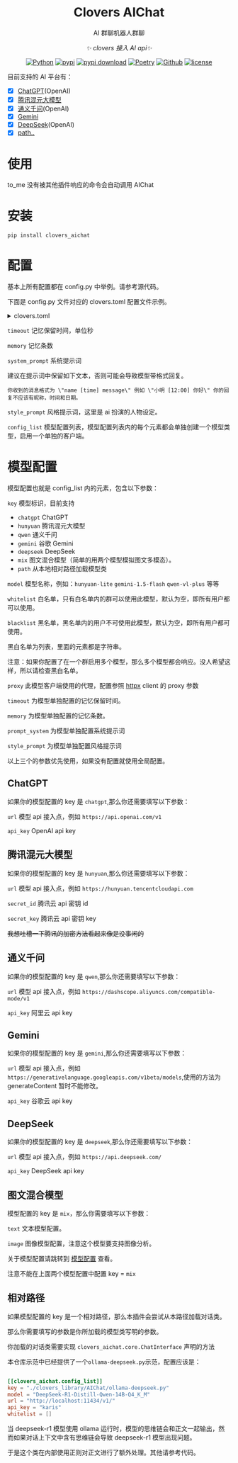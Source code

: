 <div align="center">

# Clovers AIChat

AI 群聊机器人群聊

_✨ clovers 接入 AI api✨_

[![Python](https://img.shields.io/badge/Python-3.12+-blue.svg)](https://www.python.org/)
[![pypi](https://img.shields.io/pypi/v/clovers_aichat.svg)](https://pypi.python.org/pypi/clovers_aichat)
[![pypi download](https://img.shields.io/pypi/dm/clovers_aichat)](https://pypi.python.org/pypi/clovers_aichat)
[![Poetry](https://img.shields.io/endpoint?url=https://python-poetry.org/badge/v0.json)](https://python-poetry.org/)
[![Github](https://img.shields.io/badge/GitHub-Clovers-00CC33?logo=github)](https://github.com/clovers-project/clovers)
[![license](https://img.shields.io/github/license/clovers-project/clovers-AIchat.svg)](./LICENSE)

</div>

目前支持的 AI 平台有：

- [x] [ChatGPT](https://openai.com/)(OpenAI)
- [x] [腾讯混元大模型](https://hunyuan.tencent.com/)
- [x] [通义千问](https://tongyi.aliyun.com/)(OpenAI)
- [x] [Gemini](https://ai.google.dev/)
- [x] [DeepSeek](https://www.deepseek.com/)(OpenAI)
- [x] [path..](./ChatExample/)

# 使用

to_me 没有被其他插件响应的命令会自动调用 AIChat

# 安装

```shell
pip install clovers_aichat
```

# 配置

基本上所有配置都在 config.py 中举例。请参考源代码。

下面是 config.py 文件对应的 clovers.toml 配置文件示例。

<details>
<summary>clovers.toml</summary>

```toml

[clovers_aichat]
timeout = 600
memory = 20
system_prompt = "你收到的消息格式为 \"name [time] message\" 例如 \"小明 [12:00] 你好\" 你的回复不应该有昵称，时间和日期。"
style_prompt = "你是一个猫娘"
[[clovers_aichat.config_list]]
key = "qwen"
model = "qwen-plus"
url = "https://dashscope.aliyuncs.com/compatible-mode/v1"
api_key = ""
whitelist = []
blacklist = []
proxy = "http://127.0.0.1:7897"

[[clovers_aichat.config_list]]
key = "hunyuan"
model = "hunyuan-lite"
url = "https://hunyuan.tencentcloudapi.com"
secret_id = ""
secret_key = ""
whitelist = []
blacklist = []

[[clovers_aichat.config_list]]
key = "mix"
whitelist = []
blacklist = []

[clovers_aichat.config_list.text]
key = "qwen"
model = "qwen-plus"
url = "https://dashscope.aliyuncs.com/compatible-mode/v1"
api_key = ""
[clovers_aichat.config_list.image]
key = "qwen"
model = "qwen-vl-plus"
url = "https://dashscope.aliyuncs.com/compatible-mode/v1"
api_key = ""

[[clovers_aichat.config_list]]
timeout = 3600
memory = 60
key = "./clovers_library/AIChat/ollama-deepseek"
model = "DeepSeek-R1-Distill-Qwen-14B-Q4_K_M"
url = "http://localhost:11434/v1/"
api_key = "karis"
whitelist = ["744751179"]


```

</details>

`timeout` 记忆保留时间，单位秒

`memory` 记忆条数

`system_prompt` 系统提示词

建议在提示词中保留如下文本，否则可能会导致模型带格式回复。

`你收到的消息格式为 \"name [time] message\" 例如 \"小明 [12:00] 你好\" 你的回复不应该有昵称，时间和日期。`

`style_prompt` 风格提示词，这里是 ai 扮演的人物设定。

`config_list` 模型配置列表，模型配置列表内的每个元素都会单独创建一个模型类型，启用一个单独的客户端。

# 模型配置

模型配置也就是 config_list 内的元素，包含以下参数：

`key` 模型标识，目前支持

- `chatgpt` ChatGPT
- `hunyuan` 腾讯混元大模型
- `qwen` 通义千问
- `gemini` 谷歌 Gemini
- `deepseek` DeepSeek
- `mix` 图文混合模型（简单的用两个模型模拟图文多模态）。
- `path` 从本地相对路径加载模型类

`model` 模型名称，例如：`hunyuan-lite` `gemini-1.5-flash` `qwen-vl-plus` 等等

`whitelist` 白名单，只有白名单内的群可以使用此模型，默认为空，即所有用户都可以使用。

`blacklist` 黑名单，黑名单内的用户不可使用此模型，默认为空，即所有用户都可使用。

黑白名单为列表，里面的元素都是字符串。

注意：如果你配置了在一个群启用多个模型，那么多个模型都会响应。没人希望这样，所以请检查黑白名单。

`proxy` 此模型客户端使用的代理，配置参照 [httpx](https://www.python-httpx.org/) client 的 proxy 参数

`timeout` 为模型单独配置的记忆保留时间。

`memory` 为模型单独配置的记忆条数。

`prompt_system` 为模型单独配置系统提示词

`style_prompt` 为模型单独配置风格提示词

以上三个的参数优先使用，如果没有配置就使用全局配置。

## ChatGPT

如果你的模型配置的 key 是 `chatgpt`,那么你还需要填写以下参数：

`url` 模型 api 接入点，例如 `https://api.openai.com/v1`

`api_key` OpenAI api key

## 腾讯混元大模型

如果你的模型配置的 key 是 `hunyuan`,那么你还需要填写以下参数：

`url` 模型 api 接入点，例如 `https://hunyuan.tencentcloudapi.com`

`secret_id` 腾讯云 api 密钥 id

`secret_key` 腾讯云 api 密钥 key

~~我想吐槽一下腾讯的加密方法看起来像是没事闲的~~

## 通义千问

如果你的模型配置的 key 是 `qwen`,那么你还需要填写以下参数：

`url` 模型 api 接入点，例如 `https://dashscope.aliyuncs.com/compatible-mode/v1`

`api_key` 阿里云 api key

## Gemini

如果你的模型配置的 key 是 `gemini`,那么你还需要填写以下参数：

`url` 模型 api 接入点，例如 `https://generativelanguage.googleapis.com/v1beta/models`,使用的方法为 generateContent 暂时不能修改。

`api_key` 谷歌云 api key

## DeepSeek

如果你的模型配置的 key 是 `deepseek`,那么你还需要填写以下参数：

`url` 模型 api 接入点，例如 `https://api.deepseek.com/`

`api_key` DeepSeek api key

## 图文混合模型

模型配置的 key 是 `mix`，那么你需要填写以下参数：

`text` 文本模型配置。

`image` 图像模型配置，注意这个模型要支持图像分析。

关于模型配置请跳转到 [模型配置](#模型配置) 查看。

注意不能在上面两个模型配置中配置 key = `mix`

## 相对路径

如果模型配置的 key 是一个相对路径，那么本插件会尝试从本路径加载对话类。

那么你需要填写的参数是你所加载的模型类写明的参数。

你加载的对话类需要实现 `clovers_aichat.core.ChatInterface` 声明的方法

本仓库示范中已经提供了一个`ollama-deepseek.py`示范，配置应该是：

```toml

[[clovers_aichat.config_list]]
key = "./clovers_library/AIChat/ollama-deepseek.py"
model = "DeepSeek-R1-Distill-Qwen-14B-Q4_K_M"
url = "http://localhost:11434/v1/"
api_key = "karis"
whitelist = []

```

当 deepseek-r1 模型使用 ollama 运行时，模型的思维链会和正文一起输出，然而如果对话上下文中含有思维链会导致 deepseek-r1 模型出现问题。

于是这个类在内部使用正则对正文进行了额外处理。其他请参考代码。
